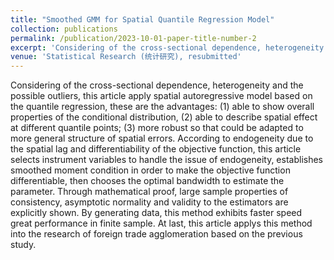 ```yaml
---
title: "Smoothed GMM for Spatial Quantile Regression Model"
collection: publications
permalink: /publication/2023-10-01-paper-title-number-2
excerpt: 'Considering of the cross-sectional dependence, heterogeneity and the possible outliers, this article apply spatial autoregressive model based on the quantile regression, these are the advantages: (1) able to show overall properties of the conditional distribution, (2) able to describe spatial effect at different quantile points; (3) more robust so that could be adapted to more general structure of spatial errors. According to endogeneity due to the spatial lag and differentiability of the objective function, this article selects instrument variables to handle the issue of endogeneity, establishes smoothed moment condition in order to make the objective function differentiable, then chooses the optimal bandwidth to estimate the parameter. Through mathematical proof, large sample properties of consistency, asymptotic normality and validity to the estimators are explicitly shown. By generating data, this method exhibits faster speed great performance in finite sample. At last, this article applys this method into the research of foreign trade agglomeration based on the previous study.'
venue: 'Statistical Research (统计研究), resubmitted'
---
```

Considering of the cross-sectional dependence, heterogeneity and the possible outliers, this article apply spatial autoregressive model based on the quantile regression, these are the advantages: (1) able to show overall properties of the conditional distribution, (2) able to describe spatial effect at different quantile points; (3) more robust so that could be adapted to more general structure of spatial errors. According to endogeneity due to the spatial lag and differentiability of the objective function, this article selects instrument variables to handle the issue of endogeneity, establishes smoothed moment condition in order to make the objective function differentiable, then chooses the optimal bandwidth to estimate the parameter. Through mathematical proof, large sample properties of consistency, asymptotic normality and validity to the estimators are explicitly shown. By generating data, this method exhibits faster speed great performance in finite sample. At last, this article applys this method into the research of foreign trade agglomeration based on the previous study.
